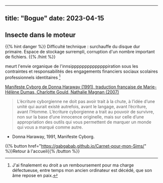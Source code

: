 

---
title: "Bogue"
date: 2023-04-15
---

## Insecte dans le moteur

{{% hint danger %}} 
Difficulté technique : surchauffe du disque dur primaire. Espace de stockage surrempli, corruption d'un nombre important de fichiers. 
{{% /hint %}}


meurt l'envie organique de l'innsippppppppppppppiration  sous les contraintes et responsabilités des engagements financiers sociaux scolaires professionnels identitaires [^1]


[Manifeste Cyborg de Donna Haraway (1991), traduction française de Marie-Hélène Dumas, Charlotte Gould, Nathalie Magnan (2007)](https://hybristheatre.files.wordpress.com/2010/08/manifeste-cyborg.pdf)


>L’écriture cyborgienne ne doit pas avoir trait à la chute, à l’idée d’une unité qui aurait existé autrefois, avant le langage, avant l’écriture, avant l’Homme. L’écriture cyborgienne a trait au pouvoir de survivre, non sur la base d’une innocence originelle, mais sur celle d’une appropriation des outils qui vous permettent de marquer un monde qui vous a marqué comme autre. 
-	Donna Haraway, 1991, Manifeste Cyborg.






{{% button href="https://gabgabab.github.io/Carnet-pour-mon-Sims/" %}}Retour à l'accueil{{% /button %}}

[^1]: J'ai finalement eu droit a un remboursement pour ma charge défectueuse, entre temps mon ancien ordinateur est décédé, que son âme repose en paix.
